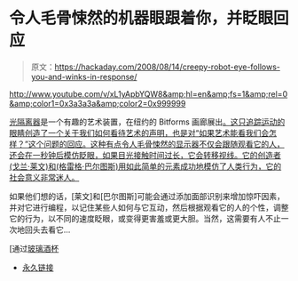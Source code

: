 # 令人毛骨悚然的机器眼跟着你，并眨眼回应

> 原文：<https://hackaday.com/2008/08/14/creepy-robot-eye-follows-you-and-winks-in-response/>

<http://www.youtube.com/v/xL1yApbYQW8&amp;hl=en&amp;fs=1&amp;rel=0&amp;color1=0x3a3a3a&amp;color2=0x999999>

  
[光隔离器](http://www.flong.com/projects/optoisolator/)是一个有趣的艺术装置，在纽约的 Bitforms 画廊展出[。这只追踪运动的眼睛创造了一个关于我们如何看待艺术的声明，也是对“如果艺术能看我们会怎样？”这个问题的回应。这种有点令人毛骨悚然的显示器不仅会跟随观看它的人，还会在一秒钟后模仿眨眼，如果目光接触时间过长，它会转移视线。它的创造者(戈兰·莱文)和(格雷格·巴尔图斯)用如此简单的元素成功地模仿了人类行为，它的社会意义非常迷人。](http://www.youtube.com/watch?v=xL1yApbYQW8)

如果他们想的话，[莱文]和[巴尔图斯]可能会通过添加面部识别来增加惊吓因素，并对它进行编程，以记住某些人如何与它互动，然后根据观看它的人的个性，调整它的行为，以不同的速度眨眼，或变得更害羞或更大胆。当然，这需要有人不止一次地回头去看它…

[通过[玻璃酒杯](http://glass.tumblr.com/post/45899917/eye-robot-opto-isolator-via-jwz)

*   [永久链接](http://www.flong.com/projects/optoisolator/)